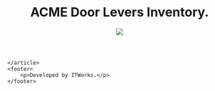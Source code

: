 
<!DOCTYPE html>
<html lang="en">
<head>
    <meta charset="UTF-8">
    <meta http-equiv="X-UA-Compatible" content="IE=edge">
    <meta name="viewport" content="width=device-width, initial-scale=1.0">
    <link rel="icon" href="images/logo/icon.png">
    <link rel="stylesheet" type="text/css" href="stylesheets/style.css">
    <title>ACME</title>
</head>
<body>
    <header>
        <h1>ACME Door Levers Inventory.</h1>
        <img class="R logo" src="images/logo/acmeLogo.png">
    </header>
    <article>

    </article>
    <footer>
        <p>Developed by ITWorks.</p>
    </footer>
</body>
</html>
